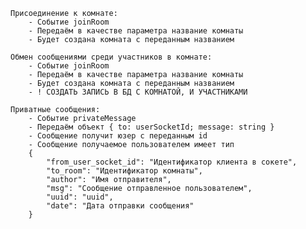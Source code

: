     Присоединение к комнате:
        - Событие joinRoom
        - Передаём в качестве параметра название комнаты
        - Будет создана комната с переданным названием

    Обмен сообщениями среди участников в комнате:
        - Событие joinRoom
        - Передаём в качестве параметра название комнаты
        - Будет создана комната с переданным названием
        - ! СОЗДАТЬ ЗАПИСЬ В БД С КОМНАТОЙ, И УЧАСТНИКАМИ

    Приватные сообщения:
        - Событие privateMessage
        - Передаём объект { to: userSocketId; message: string }
        - Сообщение получит юзер с переданным id
        - Сообщение получаемое пользователем имеет тип
        {
            "from_user_socket_id": "Идентификатор клиента в сокете",
            "to_room": "Идентификатор комнаты",
            "author": "Имя отправителя",
            "msg": "Сообщение отправленное пользователем",
            "uuid": "uuid",
            "date": "Дата отправки сообщения"
        }
